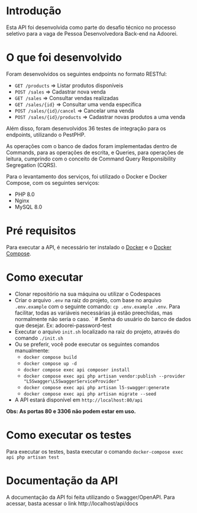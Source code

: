 # Introdução

Esta API foi desenvolvida como parte do desafio técnico no processo seletivo para a vaga de Pessoa Desenvolvedora Back-end na Adoorei.

# O que foi desenvolvido
Foram desenvolvidos os seguintes endpoints no formato RESTful:
- `GET /products`             => Listar produtos disponíveis
- `POST /sales`               => Cadastrar nova venda
- `GET /sales`                => Consultar vendas realizadas
- `GET /sales/{id}`           => Consultar uma venda específica
- `POST /sales/{id}/cancel`   => Cancelar uma venda
- `POST /sales/{id}/products` => Cadastrar novas produtos a uma venda

Além disso, foram desenvolvidos 36 testes de integração para os endpoints, utilizando o PestPHP.

As operações com o banco de dados foram implementadas dentro de Commands, para as operações de escrita, e Queries, para operações de leitura, cumprindo com o conceito de Command Query Responsibility Segregation (CQRS).

Para o levantamento dos serviços, foi utilizado o Docker e Docker Compose, com os seguintes serviços:
- PHP 8.0
- Nginx
- MySQL 8.0

# Pré requisitos
Para executar a API, é necessário ter instalado o [Docker](https://docs.docker.com/get-docker/) e o [Docker Compose](https://docs.docker.com/compose/install/).

# Como executar
- Clonar repositório na sua máquina ou utilizar o Codespaces
- Criar o arquivo `.env` na raiz do projeto, com base no arquivo `.env.example` com o seguinte comando: `cp .env.example .env`. Para facilitar, todas as variáveis necessárias já estão preechidas, mas normalmente não seria o caso.
` # Senha do usuário do banco de dados que desejar. Ex: adoorei-password-test
- Executar o arquivo `init.sh` localizado na raiz do projeto, através do comando `./init.sh`
- Ou se preferir, você pode executar os seguintes comandos manualmente:
  - `docker compose build`
  - `docker compose up -d`
  - `docker compose exec api composer install`
  - `docker compose exec api php artisan vendor:publish --provider "L5Swagger\L5SwaggerServiceProvider"`
  - `docker compose exec api php artisan l5-swagger:generate`
  - `docker compose exec api php artisan migrate --seed`
- A API estará disponível em `http://localhost:80/api`

**Obs: As portas 80 e 3306 não podem estar em uso.**

# Como executar os testes
Para executar os testes, basta executar o comando `docker-compose exec api php artisan test`

# Documentação da API
A documentação da API foi feita utilizando o Swagger/OpenAPI. Para acessar, basta acessar o link http://localhost/api/docs




